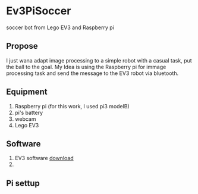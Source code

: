 # Ev3PiSoccer
soccer bot from Lego EV3 and Raspberry pi

## Propose
I just wana adapt image processing to a simple robot with a casual task, put the ball to the goal. My Idea is using the Raspberry pi for immage processing task and send the message to the EV3 robot via bluetooth. 

## Equipment
1. Raspberry pi (for this work, I used pi3 modelB)
1. pi's battery
1. webcam
1. Lego EV3 

## Software
1. EV3 software [download](https://education.lego.com/en-us/downloads/mindstorms-ev3/software)
1.

## Pi settup

